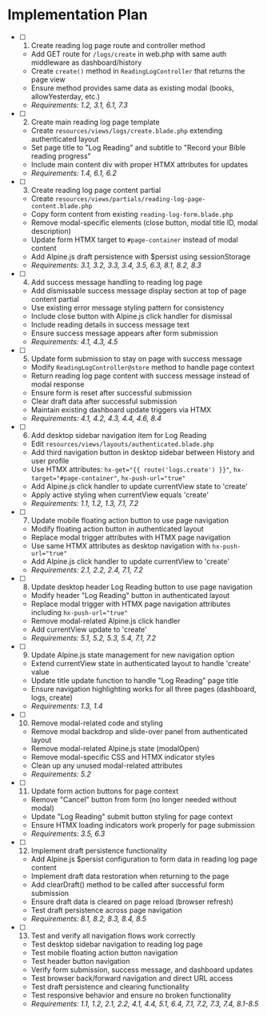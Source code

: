 # Implementation Plan

- [ ] 1. Create reading log page route and controller method
  - Add GET route for `/logs/create` in web.php with same auth middleware as dashboard/history
  - Create `create()` method in `ReadingLogController` that returns the page view
  - Ensure method provides same data as existing modal (books, allowYesterday, etc.)
  - _Requirements: 1.2, 3.1, 6.1, 7.3_

- [ ] 2. Create main reading log page template
  - Create `resources/views/logs/create.blade.php` extending authenticated layout
  - Set page title to "Log Reading" and subtitle to "Record your Bible reading progress"
  - Include main content div with proper HTMX attributes for updates
  - _Requirements: 1.4, 6.1, 6.2_

- [ ] 3. Create reading log page content partial
  - Create `resources/views/partials/reading-log-page-content.blade.php`
  - Copy form content from existing `reading-log-form.blade.php`
  - Remove modal-specific elements (close button, modal title ID, modal description)
  - Update form HTMX target to `#page-container` instead of modal content
  - Add Alpine.js draft persistence with $persist using sessionStorage
  - _Requirements: 3.1, 3.2, 3.3, 3.4, 3.5, 6.3, 8.1, 8.2, 8.3_

- [ ] 4. Add success message handling to reading log page
  - Add dismissable success message display section at top of page content partial
  - Use existing error message styling pattern for consistency
  - Include close button with Alpine.js click handler for dismissal
  - Include reading details in success message text
  - Ensure success message appears after form submission
  - _Requirements: 4.1, 4.3, 4.5_

- [ ] 5. Update form submission to stay on page with success message
  - Modify `ReadingLogController@store` method to handle page context
  - Return reading log page content with success message instead of modal response
  - Ensure form is reset after successful submission
  - Clear draft data after successful submission
  - Maintain existing dashboard update triggers via HTMX
  - _Requirements: 4.1, 4.2, 4.3, 4.4, 4.6, 8.4_

- [ ] 6. Add desktop sidebar navigation item for Log Reading
  - Edit `resources/views/layouts/authenticated.blade.php`
  - Add third navigation button in desktop sidebar between History and user profile
  - Use HTMX attributes: `hx-get="{{ route('logs.create') }}"`, `hx-target="#page-container"`, `hx-push-url="true"`
  - Add Alpine.js click handler to update currentView state to 'create'
  - Apply active styling when currentView equals 'create'
  - _Requirements: 1.1, 1.2, 1.3, 7.1, 7.2_

- [ ] 7. Update mobile floating action button to use page navigation
  - Modify floating action button in authenticated layout
  - Replace modal trigger attributes with HTMX page navigation
  - Use same HTMX attributes as desktop navigation with `hx-push-url="true"`
  - Add Alpine.js click handler to update currentView to 'create'
  - _Requirements: 2.1, 2.2, 2.4, 7.1, 7.2_

- [ ] 8. Update desktop header Log Reading button to use page navigation
  - Modify header "Log Reading" button in authenticated layout
  - Replace modal trigger with HTMX page navigation attributes including `hx-push-url="true"`
  - Remove modal-related Alpine.js click handler
  - Add currentView update to 'create'
  - _Requirements: 5.1, 5.2, 5.3, 5.4, 7.1, 7.2_

- [ ] 9. Update Alpine.js state management for new navigation option
  - Extend currentView state in authenticated layout to handle 'create' value
  - Update title update function to handle "Log Reading" page title
  - Ensure navigation highlighting works for all three pages (dashboard, logs, create)
  - _Requirements: 1.3, 1.4_

- [ ] 10. Remove modal-related code and styling
  - Remove modal backdrop and slide-over panel from authenticated layout
  - Remove modal-related Alpine.js state (modalOpen)
  - Remove modal-specific CSS and HTMX indicator styles
  - Clean up any unused modal-related attributes
  - _Requirements: 5.2_

- [ ] 11. Update form action buttons for page context
  - Remove "Cancel" button from form (no longer needed without modal)
  - Update "Log Reading" submit button styling for page context
  - Ensure HTMX loading indicators work properly for page submission
  - _Requirements: 3.5, 6.3_

- [ ] 12. Implement draft persistence functionality
  - Add Alpine.js $persist configuration to form data in reading log page content
  - Implement draft data restoration when returning to the page
  - Add clearDraft() method to be called after successful form submission
  - Ensure draft data is cleared on page reload (browser refresh)
  - Test draft persistence across page navigation
  - _Requirements: 8.1, 8.2, 8.3, 8.4, 8.5_

- [ ] 13. Test and verify all navigation flows work correctly
  - Test desktop sidebar navigation to reading log page
  - Test mobile floating action button navigation
  - Test header button navigation
  - Verify form submission, success message, and dashboard updates
  - Test browser back/forward navigation and direct URL access
  - Test draft persistence and clearing functionality
  - Test responsive behavior and ensure no broken functionality
  - _Requirements: 1.1, 1.2, 2.1, 2.2, 4.1, 4.4, 5.1, 6.4, 7.1, 7.2, 7.3, 7.4, 8.1-8.5_